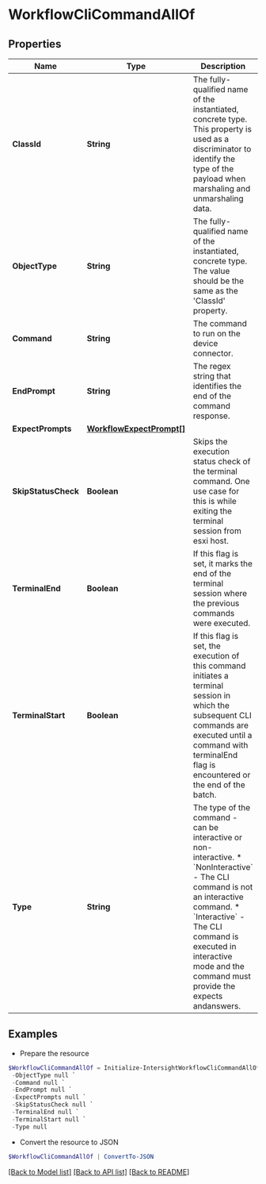# WorkflowCliCommandAllOf
## Properties

Name | Type | Description | Notes
------------ | ------------- | ------------- | -------------
**ClassId** | **String** | The fully-qualified name of the instantiated, concrete type. This property is used as a discriminator to identify the type of the payload when marshaling and unmarshaling data. | [default to "workflow.CliCommand"]
**ObjectType** | **String** | The fully-qualified name of the instantiated, concrete type. The value should be the same as the &#39;ClassId&#39; property. | [default to "workflow.CliCommand"]
**Command** | **String** | The command to run on the device connector. | [optional] 
**EndPrompt** | **String** | The regex string that identifies the end of the command response. | [optional] 
**ExpectPrompts** | [**WorkflowExpectPrompt[]**](WorkflowExpectPrompt.md) |  | [optional] 
**SkipStatusCheck** | **Boolean** | Skips the execution status check of the terminal command. One use case for this is while exiting the terminal session from esxi host. | [optional] 
**TerminalEnd** | **Boolean** | If this flag is set, it marks the end of the terminal session where the previous commands were executed. | [optional] 
**TerminalStart** | **Boolean** | If this flag is set, the execution of this command initiates a terminal session in which the subsequent CLI commands are executed until a command with terminalEnd flag is encountered or the end of the batch. | [optional] 
**Type** | **String** | The type of the command - can be interactive or non-interactive. * &#x60;NonInteractive&#x60; - The CLI command is not an interactive command. * &#x60;Interactive&#x60; - The CLI command is executed in interactive mode and the command must provide the expects andanswers. | [optional] [default to "NonInteractive"]

## Examples

- Prepare the resource
```powershell
$WorkflowCliCommandAllOf = Initialize-IntersightWorkflowCliCommandAllOf  -ClassId null `
 -ObjectType null `
 -Command null `
 -EndPrompt null `
 -ExpectPrompts null `
 -SkipStatusCheck null `
 -TerminalEnd null `
 -TerminalStart null `
 -Type null
```

- Convert the resource to JSON
```powershell
$WorkflowCliCommandAllOf | ConvertTo-JSON
```

[[Back to Model list]](../README.md#documentation-for-models) [[Back to API list]](../README.md#documentation-for-api-endpoints) [[Back to README]](../README.md)

